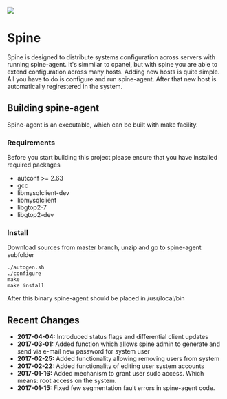  ![](https://api.travis-ci.org/kkrolikowski/spine.svg?branch=master)
# Spine
Spine is designed to distribute systems configuration across servers with running spine-agent. It's simmilar to cpanel, but with spine you are able to extend configuration across many hosts.
Adding new hosts is quite simple. All you have to do is configure and run spine-agent. After that new host is automatically regirestered in the system.
## Building spine-agent
Spine-agent is an executable, which can be built with make facility.
### Requirements
Before you start building this project please ensure that you have installed required packages
- autconf >= 2.63
- gcc
- libmysqlclient-dev
- libmysqlclient
- libgtop2-7
- libgtop2-dev

### Install
Download sources from master branch, unzip and go to spine-agent subfolder
```
./autogen.sh
./configure
make
make install
```
After this binary spine-agent should be placed in /usr/local/bin

## Recent Changes
- **2017-04-04:** Introduced status flags and differential client updates
- **2017-03-01:** Added function which allows spine admin to generate and send via e-mail new password for system user
- **2017-02-25:** Added functionality allowing removing users from system
- **2017-02-22:** Added functionality of editing user system accounts
- **2017-01-16:** Added mechanism to grant user sudo access. Which means: root access on the system.
- **2017-01-15:** Fixed few segmentation fault errors in spine-agent code.
